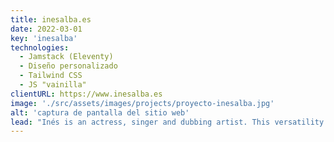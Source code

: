 ```yaml
---
title: inesalba.es
date: 2022-03-01
key: 'inesalba'
technologies:
  - Jamstack (Eleventy)
  - Diseño personalizado
  - Tailwind CSS
  - JS "vainilla"
clientURL: https://www.inesalba.es
image: './src/assets/images/projects/proyecto-inesalba.jpg'
alt: 'captura de pantalla del sitio web'
lead: "Inés is an actress, singer and dubbing artist. This versatility needed to be represented on the website as well. At the same time, it  was supposed to reflect the actress' versatility, which is why it has a clear and simple structure. Inés is a cheerful and positive person, it is particularly easy to work with her. This quality is also captured by small playful accents and colours."
---
```

